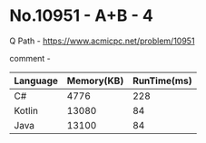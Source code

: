 # No.10951 - A+B - 4
Q Path - https://www.acmicpc.net/problem/10951

comment - 

Language | Memory(KB) | RunTime(ms)
------------ | ------------- | ------
C# | 4776 | 228
Kotlin | 13080 | 84
Java | 13100 | 84 